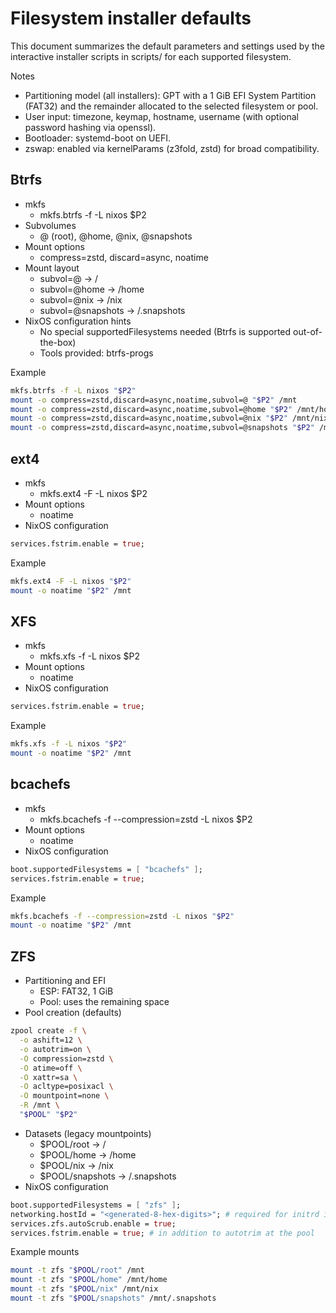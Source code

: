 # Filesystem installer defaults

This document summarizes the default parameters and settings used by the interactive installer scripts in scripts/ for each supported filesystem.

Notes
- Partitioning model (all installers): GPT with a 1 GiB EFI System Partition (FAT32) and the remainder allocated to the selected filesystem or pool.
- User input: timezone, keymap, hostname, username (with optional password hashing via openssl).
- Bootloader: systemd-boot on UEFI.
- zswap: enabled via kernelParams (z3fold, zstd) for broad compatibility.

## Btrfs
- mkfs
  - mkfs.btrfs -f -L nixos $P2
- Subvolumes
  - @ (root), @home, @nix, @snapshots
- Mount options
  - compress=zstd, discard=async, noatime
- Mount layout
  - subvol=@ → /
  - subvol=@home → /home
  - subvol=@nix → /nix
  - subvol=@snapshots → /.snapshots
- NixOS configuration hints
  - No special supportedFilesystems needed (Btrfs is supported out-of-the-box)
  - Tools provided: btrfs-progs

Example
```sh
mkfs.btrfs -f -L nixos "$P2"
mount -o compress=zstd,discard=async,noatime,subvol=@ "$P2" /mnt
mount -o compress=zstd,discard=async,noatime,subvol=@home "$P2" /mnt/home
mount -o compress=zstd,discard=async,noatime,subvol=@nix "$P2" /mnt/nix
mount -o compress=zstd,discard=async,noatime,subvol=@snapshots "$P2" /mnt/.snapshots
```

## ext4
- mkfs
  - mkfs.ext4 -F -L nixos $P2
- Mount options
  - noatime
- NixOS configuration
```nix
services.fstrim.enable = true;
```

Example
```sh
mkfs.ext4 -F -L nixos "$P2"
mount -o noatime "$P2" /mnt
```

## XFS
- mkfs
  - mkfs.xfs -f -L nixos $P2
- Mount options
  - noatime
- NixOS configuration
```nix
services.fstrim.enable = true;
```

Example
```sh
mkfs.xfs -f -L nixos "$P2"
mount -o noatime "$P2" /mnt
```

## bcachefs
- mkfs
  - mkfs.bcachefs -f --compression=zstd -L nixos $P2
- Mount options
  - noatime
- NixOS configuration
```nix
boot.supportedFilesystems = [ "bcachefs" ];
services.fstrim.enable = true;
```

Example
```sh
mkfs.bcachefs -f --compression=zstd -L nixos "$P2"
mount -o noatime "$P2" /mnt
```

## ZFS
- Partitioning and EFI
  - ESP: FAT32, 1 GiB
  - Pool: uses the remaining space
- Pool creation (defaults)
```sh
zpool create -f \
  -o ashift=12 \
  -o autotrim=on \
  -O compression=zstd \
  -O atime=off \
  -O xattr=sa \
  -O acltype=posixacl \
  -O mountpoint=none \
  -R /mnt \
  "$POOL" "$P2"
```
- Datasets (legacy mountpoints)
  - $POOL/root → /
  - $POOL/home → /home
  - $POOL/nix → /nix
  - $POOL/snapshots → /.snapshots
- NixOS configuration
```nix
boot.supportedFilesystems = [ "zfs" ];
networking.hostId = "<generated-8-hex-digits>"; # required for initrd import
services.zfs.autoScrub.enable = true;
services.fstrim.enable = true; # in addition to autotrim at the pool
```

Example mounts
```sh
mount -t zfs "$POOL/root" /mnt
mount -t zfs "$POOL/home" /mnt/home
mount -t zfs "$POOL/nix" /mnt/nix
mount -t zfs "$POOL/snapshots" /mnt/.snapshots
```

